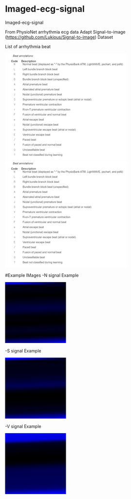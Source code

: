 # Imaged-ecg-signal
Imaged-ecg-signal

From PhysioNet arrhythmia ecg data
Adapt Signal-to-image (https://github.com/Lukious/Signal-to-image) Dataset

List of arrhythmia beat

<img src="./READMEIMGS/001.png" width="400">

<img src="./READMEIMGS/001.png" width="400">

#Example IMages
-N signal Example

<img src="./pngN/pngN0.png" width="200">


-S signal Example

<img src="./pngS/pngS0.png" width="200">


-V signal Example

<img src="./pngV/pngV0.png" width="200">
